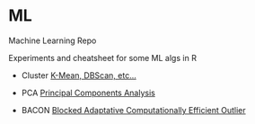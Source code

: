 # ML
Machine Learning Repo

Experiments and cheatsheet for some ML algs in R

- Cluster 
[K-Mean, DBScan, etc...](https://scopinho.github.io/ML/Cluster/Cluster-01.html)
- PCA
[Principal Components Analysis](https://scopinho.github.io/ML/PCA/PCA-01.html)

- BACON
[Blocked Adaptative Computationally Efficient Outlier](https://scopinho.github.io/ML/BACON/BACON.html)
